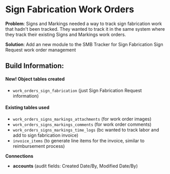 # Sign Fabrication Work Orders

**Problem**: Signs and Markings needed a way to track sign fabrication work that hadn't been tracked. They wanted to track it in the same system where they track their existing Signs and Markings work orders.&#x20;

**Solution**: Add an new module to the SMB Tracker for Sign Fabrication Sign Request work order management

## Build Information:&#x20;

#### New! Object tables created

* `work_orders_sign_fabrication` (just Sign Fabrication Request information)

#### Existing tables used

* `work_orders_signs_markings_attachments` (for work order images)
* `work_orders_signs_markings_comments` (for work order comments)
* `work_orders_signs_markings_time_logs` (bc wanted to track labor and add to sign fabrication invoice)
* `invoice_items` (to generate line items for the invoice, similar to reimbursement process)

**Connections**

* **accounts** (audit fields: Created Date/By, Modified Date/By)
